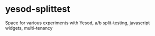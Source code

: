 yesod-splittest
===============

Space for various experiments with Yesod, a/b split-testing, javascript widgets, multi-tenancy
